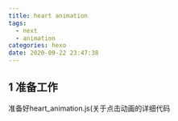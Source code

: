 ```yaml
---
title: heart animation
tags:
  - next
  - animation
categories: hexo
date: 2020-09-22 23:47:38
---
```



## 1 准备工作
准备好heart_animation.js(关于点击动画的详细代码

## 